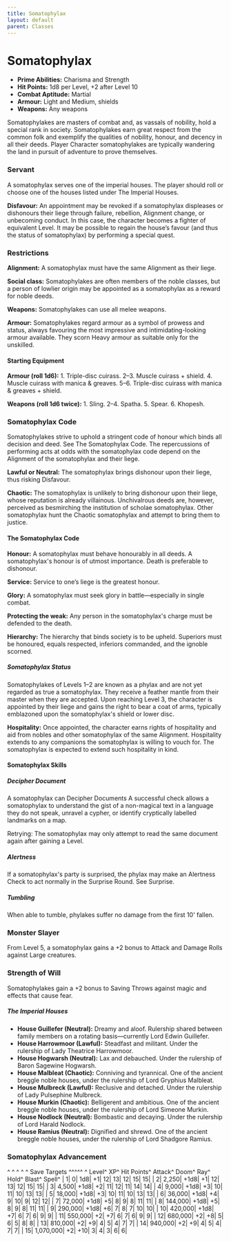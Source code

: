 ```yaml
---
title: Somatophylax
layout: default
parent: Classes
---
```


# Somatophylax 

  * **Prime Abilities:** Charisma and Strength
  * **Hit Points:** 1d8 per Level, +2 after Level 10
  * **Combat Aptitude:** Martial
  * **Armour:** Light and Medium, shields
  * **Weapons:** Any weapons

Somatophylakes are masters of combat and, as vassals of nobility, hold a special rank in society. Somatophylakes earn great respect from the common folk and exemplify the qualities of nobility, honour, and decency in all their deeds. Player Character somatophylakes are typically wandering the land in pursuit of adventure to prove themselves.

### Servant 

A somatophylax serves one of the imperial houses. The player should roll or choose one of the houses listed under The Imperial Houses.

**Disfavour:** An appointment may be revoked if a somatophylax displeases or dishonours their liege through failure, rebellion, Alignment change, or unbecoming conduct. In this case, the character becomes a fighter of equivalent Level. It may be possible to regain the house’s favour (and thus the status of somatophylax) by performing a special quest.

### Restrictions

**Alignment:** A somatophylax must have the same Alignment as their liege.

**Social class:** Somatophylakes are often members of the noble classes, but a person of lowlier origin may be appointed as a somatophylax as a reward for noble deeds.

**Weapons:** Somatophylakes can use all melee weapons.

**Armour:** Somatophylakes regard armour as a symbol of prowess and status, always favouring the most impressive and intimidating-looking armour available. They scorn Heavy armour as suitable only for the unskilled.

#### Starting Equipment 

**Armour (roll 1d6):** 1. Triple-disc cuirass. 2–3. Muscle cuirass + shield. 4. Muscle cuirass with manica & greaves. 5–6. Triple-disc cuirass with manica & greaves + shield.

**Weapons (roll 1d6 twice):** 1. Sling. 2–4. Spatha. 5. Spear. 6. Khopesh.

### Somatophylax Code 

Somatophylakes strive to uphold a stringent code of honour which binds all decision and deed. See The Somatophylax Code. The repercussions of performing acts at odds with the somatophylax code depend on the Alignment of the somatophylax and their liege.

**Lawful or Neutral:** The somatophylax brings dishonour upon their liege, thus risking Disfavour.

**Chaotic:** The somatophylax is unlikely to bring dishonour upon their liege, whose reputation is already villainous. Unchivalrous deeds are, however, perceived as besmirching the institution of scholae somatophylax. Other somatophylax hunt the Chaotic somatophylax and attempt to bring them to justice.

#### The Somatophylax Code 

**Honour:** A somatophylax must behave honourably in all deeds. A somatophylax's honour is of utmost importance. Death is preferable to dishonour.

**Service:** Service to one’s liege is the greatest honour.

**Glory:** A somatophylax must seek glory in battle—especially in single combat.

**Protecting the weak:** Any person in the somatophylax's charge must be defended to the death.

**Hierarchy:** The hierarchy that binds society is to be upheld. Superiors must be honoured, equals respected, inferiors commanded, and the ignoble scorned.


##### Somatophylax Status 
Somatophylakes of Levels 1–2 are known as a phylax and are not yet regarded as true a somatophylax. They receive a feather mantle from their master when they are accepted. Upon reaching Level 3, the character is appointed by their liege and gains the right to bear a coat of arms, typically emblazoned upon the somatophylax's shield or lower disc.

**Hospitality:** Once appointed, the character earns rights of hospitality and aid from nobles and other somatophylax of the same Alignment. Hospitality extends to any companions the somatophylax is willing to vouch for. The somatophylax is expected to extend such hospitality in kind.

#### Somatophylax Skills 
##### Decipher Document
A somatophylax can Decipher Documents 
A successful check allows a somatophylax to understand the gist of a non-magical text in a language they do not speak, unravel a cypher, or identify cryptically labelled landmarks on a map.

Retrying: The somatophylax may only attempt to read the same document again after gaining a Level.
##### Alertness
If a somatophylax's party is surprised, the phylax may make an Alertness Check to act normally in the Surprise Round. See Surprise.
##### Tumbling
When able to tumble, phylakes suffer no damage from the first 10' fallen.

### Monster Slayer 

From Level 5, a somatophylax gains a +2 bonus to Attack and Damage Rolls against Large creatures.

### Strength of Will 

Somatophylakes gain a +2 bonus to Saving Throws against magic and effects that cause fear.

##### The Imperial Houses

  - **House Guillefer (Neutral):** Dreamy and aloof. Rulership shared between family members on a rotating basis—currently Lord Edwin Guillefer.
  - **House Harrowmoor (Lawful):** Steadfast and militant. Under the rulership of Lady Theatrice Harrowmoor.
  - **House Hogwarsh (Neutral):** Lax and debauched. Under the rulership of Baron Sagewine Hogwarsh.
  - **House Malbleat (Chaotic):** Conniving and tyrannical. One of the ancient breggle noble houses, under the rulership of Lord Gryphius Malbleat.
  - **House Mulbreck (Lawful):** Reclusive and detached. Under the rulership of Lady Pulsephine Mulbreck.
  - **House Murkin (Chaotic):** Belligerent and ambitious. One of the ancient breggle noble houses, under the rulership of Lord Simeone Murkin.
  - **House Nodlock (Neutral):** Bombastic and decaying. Under the rulership of Lord Harald Nodlock.
  - **House Ramius (Neutral):** Dignified and shrewd. One of the ancient breggle noble houses, under the rulership of Lord Shadgore Ramius.

### Somatophylax Advancement 

^ ^ ^ ^ ^  Save Targets  ^^^^^
^ Level^ XP^ Hit Points^ Attack^ Doom^ Ray^ Hold^ Blast^ Spell^
| 1| 0| 1d8| +1| 12| 13| 12| 15| 15|
| 2| 2,250| +1d8| +1| 12| 13| 12| 15| 15|
| 3| 4,500| +1d8| +2| 11| 12| 11| 14| 14|
| 4| 9,000| +1d8| +3| 10| 11| 10| 13| 13|
| 5| 18,000| +1d8| +3| 10| 11| 10| 13| 13|
| 6| 36,000| +1d8| +4| 9| 10| 9| 12| 12|
| 7| 72,000| +1d8| +5| 8| 9| 8| 11| 11|
| 8| 144,000| +1d8| +5| 8| 9| 8| 11| 11|
| 9| 290,000| +1d8| +6| 7| 8| 7| 10| 10|
| 10| 420,000| +1d8| +7| 6| 7| 6| 9| 9|
| 11| 550,000| +2| +7| 6| 7| 6| 9| 9|
| 12| 680,000| +2| +8| 5| 6| 5| 8| 8|
| 13| 810,000| +2| +9| 4| 5| 4| 7| 7|
| 14| 940,000| +2| +9| 4| 5| 4| 7| 7|
| 15| 1,070,000| +2| +10| 3| 4| 3| 6| 6|


